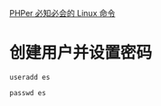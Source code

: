 [PHPer 必知必会的 Linux 命令](https://github.com/Nick233333/phper-linux-gitbook)



# 创建用户并设置密码

```
useradd es

passwd es
```
